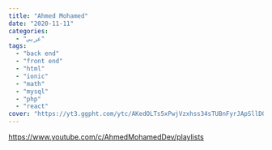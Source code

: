 ```yaml
---
title: "Ahmed Mohamed"
date: "2020-11-11"
categories:
  - "عربي"
tags:
  - "back end"
  - "front end"
  - "html"
  - "ionic"
  - "math"
  - "mysql"
  - "php"
  - "react"
cover: "https://yt3.ggpht.com/ytc/AKedOLTs5xPwjVzxhss34sTUBnFyrJApSllD0pa3oQaOhw=s88-c-k-c0x00ffffff-no-rj"
---
```


https://www.youtube.com/c/AhmedMohamedDev/playlists
